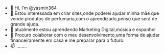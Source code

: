 - 👋 Hi, I’m @yasmin364
- 👀 Estou interessada em criar sites,onde poderei ajudar minha mãe que vende produtos de perfumaria,com o aprendizado,penso que será de grande ajuda.
- 🌱 atualmente estou aprendendo Marketing Digital,música e espanhol
- 💞️ Procuro colaborar com o meu desenvolvimento,uma forma de ajudar financeiramente em casa e me preparar para o futuro.
- 📫 ........

<!---
yasmin364/yasmin364 is a ✨ special ✨ repository because its `README.md` (this file) appears on your GitHub profile.
You can click the Preview link to take a look at your changes.
--->
